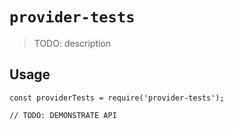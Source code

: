 # `provider-tests`

> TODO: description

## Usage

```
const providerTests = require('provider-tests');

// TODO: DEMONSTRATE API
```
